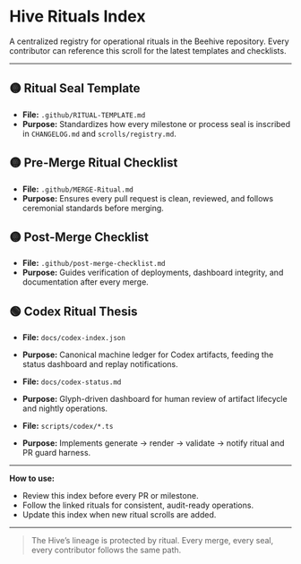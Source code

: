 # Hive Rituals Index

A centralized registry for operational rituals in the Beehive repository. Every contributor can reference this scroll for the latest templates and checklists.

---

## 🟡 Ritual Seal Template
- **File:** `.github/RITUAL-TEMPLATE.md`
- **Purpose:** Standardizes how every milestone or process seal is inscribed in `CHANGELOG.md` and `scrolls/registry.md`.

## 🟡 Pre-Merge Ritual Checklist
- **File:** `.github/MERGE-Ritual.md`
- **Purpose:** Ensures every pull request is clean, reviewed, and follows ceremonial standards before merging.

## 🟡 Post-Merge Checklist
- **File:** `.github/post-merge-checklist.md`
- **Purpose:** Guides verification of deployments, dashboard integrity, and documentation after every merge.

## 🟢 Codex Ritual Thesis
- **File:** `docs/codex-index.json`
- **Purpose:** Canonical machine ledger for Codex artifacts, feeding the status dashboard and replay notifications.

- **File:** `docs/codex-status.md`
- **Purpose:** Glyph-driven dashboard for human review of artifact lifecycle and nightly operations.

- **File:** `scripts/codex/*.ts`
- **Purpose:** Implements generate → render → validate → notify ritual and PR guard harness.

---

**How to use:**
- Review this index before every PR or milestone.
- Follow the linked rituals for consistent, audit-ready operations.  
- Update this index when new ritual scrolls are added.

---

> The Hive’s lineage is protected by ritual. Every merge, every seal, every contributor follows the same path.

